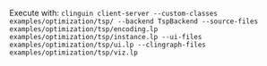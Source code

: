 Execute with: `clinguin client-server --custom-classes examples/optimization/tsp/ --backend TspBackend --source-files examples/optimization/tsp/encoding.lp examples/optimization/tsp/instance.lp --ui-files examples/optimization/tsp/ui.lp --clingraph-files examples/optimization/tsp/viz.lp`
